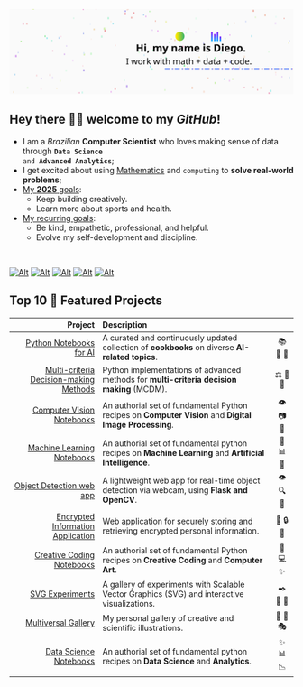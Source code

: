 ![image.svg](image.svg)

## Hey there 👋🏽 welcome to my _GitHub_!

- I am a <em>Brazilian</em> <strong>Computer Scientist</strong> who loves making sense of data through <code><strong>Data Science</strong> and <strong>Advanced Analytics</strong></code>;
- I get excited about using <ins>Mathematics</ins> and <code>computing</code> to <strong>solve real-world problems</strong>;
- <ins>My <strong>2025</strong> goals</ins>:
  - Keep building creatively.
  - Learn more about sports and health.
- <ins>My recurring goals</ins>:
  - Be kind, empathetic, professional, and helpful.
  - Evolve my self-development and discipline.

<br>

[![Alt][smi01]][sml01]
[![Alt][smi02]][sml02]
[![Alt][smi03]][sml03]
[![Alt][smi04]][sml04]
[![Alt][smi05]][sml05]

<!-- ! Social media reference links -->

<!-- ? LinkedIn -->

[smi01]: https://img.icons8.com/?size=48&id=42823&format=png "diegoinacio @ LinkedIn"
[sml01]: https://www.linkedin.com/in/diegoinacio/

<!-- ? Github -->

[smi02]: https://img.icons8.com/?size=48&id=46565&format=png "diegoinacio @ GitHub"
[sml02]: https://github.com/diegoinacio/

<!-- ? Medium  -->

[smi03]: https://img.icons8.com/?size=48&id=83LUie2rl6pk&format=png "diegoinacio @ Medium"
[sml03]: https://diegoinacio.medium.com/

<!-- ? YouTube  -->

[smi04]: https://img.icons8.com/?size=48&id=42868&format=png "diegodci @ YouTube"
[sml04]: https://www.youtube.com/user/diegodci/

<!-- ? Pinterest  -->

[smi05]: https://img.icons8.com/?size=48&id=43180&format=png "diegodci @ Pinterest"
[sml05]: https://pinterest.com/diegodci/

## Top 10 🏅 Featured Projects

|                                         Project | Description                                                                                             |          |
| ----------------------------------------------: | :------------------------------------------------------------------------------------------------------ | :------: |
|                [Python Notebooks for AI][fpl01] | A curated and continuously updated collection of **cookbooks** on diverse **AI-related topics**.        | 📚 🧠 🦾 |
| [Multi-criteria Decision-making Methods][fpl02] | Python implementations of advanced methods for **multi-criteria decision making** (MCDM).               | ⚖️ 🔢 🧠 |
|              [Computer Vision Notebooks][fpl03] | An authorial set of fundamental Python recipes on **Computer Vision** and **Digital Image Processing**. | 👁️ 📷 🔬 |
|             [Machine Learning Notebooks][fpl04] | An authorial set of fundamental python recipes on **Machine Learning** and **Artificial Intelligence**. | 🤖 📊 🧠 |
|               [Object Detection web app][fpl05] | A lightweight web app for real-time object detection via webcam, using **Flask and OpenCV**.            | 👁️ 🔍 🎥 |
|      [Encrypted Information Application][fpl06] | Web application for securely storing and retrieving encrypted personal information.                     | 🔑 🔒 📂 |
|              [Creative Coding Notebooks][fpl07] | An authorial set of fundamental Python recipes on **Creative Coding** and **Computer Art**.             | 🎨 💻 ✨ |
|                        [SVG Experiments][fpl08] | A gallery of experiments with Scalable Vector Graphics (SVG) and interactive visualizations.            | ✒️ 🔄 🎨 |
|                    [Multiversal Gallery][fpl09] | My personal gallery of creative and scientific illustrations.                                           | 🌌 🎨 🎭 |
|                 [Data Science Notebooks][fpl10] | An authorial set of fundamental python recipes on **Data Science** and **Analytics**.                   | ✨ 📊 📉 |

<!-- ! Feature projects reference links -->

[fpl01]: https://diegoinacio.github.io/python-notebooks-for-ai/
[fpl02]: https://github.com/diegoinacio/mcdm-methods/
[fpl03]: https://github.com/diegoinacio/computer-vision-notebooks
[fpl04]: https://github.com/diegoinacio/machine-learning-notebooks
[fpl05]: https://github.com/diegoinacio/object-detection-flask-opencv/
[fpl06]: https://github.com/diegoinacio/encrypted-info-app
[fpl07]: https://diegoinacio.github.io/creative-coding-notebooks-page/
[fpl08]: https://diegoinacio.github.io/svg-experiments/
[fpl09]: https://diegoinacio.github.io/multiversal-gallery/
[fpl10]: https://github.com/diegoinacio/data-science-notebooks
